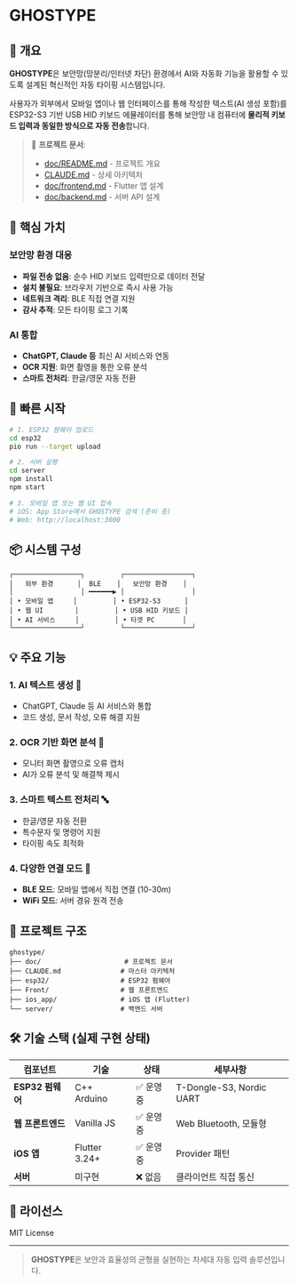 # GHOSTYPE

## 📌 개요

**GHOSTYPE**은 보안망(망분리/인터넷 차단) 환경에서 AI와 자동화 기능을 활용할 수 있도록 설계된 혁신적인 자동 타이핑 시스템입니다.

사용자가 외부에서 모바일 앱이나 웹 인터페이스를 통해 작성한 텍스트(AI 생성 포함)를 ESP32-S3 기반 USB HID 키보드 에뮬레이터를 통해 보안망 내 컴퓨터에 **물리적 키보드 입력과 동일한 방식으로 자동 전송**합니다.

> 📖 **프로젝트 문서**:
> - [doc/README.md](doc/README.md) - 프로젝트 개요
> - [CLAUDE.md](CLAUDE.md) - 상세 아키텍처
> - [doc/frontend.md](doc/frontend.md) - Flutter 앱 설계
> - [doc/backend.md](doc/backend.md) - 서버 API 설계

## 🎯 핵심 가치

### 보안망 환경 대응
- **파일 전송 없음**: 순수 HID 키보드 입력만으로 데이터 전달
- **설치 불필요**: 브라우저 기반으로 즉시 사용 가능
- **네트워크 격리**: BLE 직접 연결 지원
- **감사 추적**: 모든 타이핑 로그 기록

### AI 통합
- **ChatGPT, Claude 등** 최신 AI 서비스와 연동
- **OCR 지원**: 화면 촬영을 통한 오류 분석
- **스마트 전처리**: 한글/영문 자동 전환

## 🚀 빠른 시작

```bash
# 1. ESP32 펌웨어 업로드
cd esp32
pio run --target upload

# 2. 서버 실행
cd server
npm install
npm start

# 3. 모바일 앱 또는 웹 UI 접속
# iOS: App Store에서 GHOSTYPE 검색 (준비 중)
# Web: http://localhost:3000
```

## 📦 시스템 구성

```
┌─────────────────┐         ┌─────────────────┐
│   외부 환경      │  BLE    │   보안망 환경    │
│                 │ ━━━━━━▶ │                 │
│ • 모바일 앱     │         │ • ESP32-S3      │
│ • 웹 UI        │         │ • USB HID 키보드 │
│ • AI 서비스     │         │ • 타겟 PC       │
└─────────────────┘         └─────────────────┘
```

## 💡 주요 기능

### 1. **AI 텍스트 생성** 🤖
- ChatGPT, Claude 등 AI 서비스와 통합
- 코드 생성, 문서 작성, 오류 해결 지원

### 2. **OCR 기반 화면 분석** 📸
- 모니터 화면 촬영으로 오류 캡처
- AI가 오류 분석 및 해결책 제시

### 3. **스마트 텍스트 전처리** 🔤
- 한글/영문 자동 전환
- 특수문자 및 명령어 지원
- 타이핑 속도 최적화

### 4. **다양한 연결 모드** 📡
- **BLE 모드**: 모바일 앱에서 직접 연결 (10-30m)
- **WiFi 모드**: 서버 경유 원격 전송

## 📂 프로젝트 구조

```
ghostype/
├── doc/                     # 프로젝트 문서
├── CLAUDE.md               # 마스터 아키텍처
├── esp32/                  # ESP32 펌웨어
├── Front/                  # 웹 프론트엔드
├── ios_app/                # iOS 앱 (Flutter)
└── server/                 # 백엔드 서버
```

## 🛠 기술 스택 (실제 구현 상태)

| 컴포넌트 | 기술 | 상태 | 세부사항 |
|----------|------|------|-----------|
| **ESP32 펌웨어** | C++ Arduino | ✅ 운영중 | T-Dongle-S3, Nordic UART |
| **웹 프론트엔드** | Vanilla JS | ✅ 운영중 | Web Bluetooth, 모듈형 |
| **iOS 앱** | Flutter 3.24+ | ✅ 운영중 | Provider 패턴 |
| **서버** | 미구현 | ❌ 없음 | 클라이언트 직접 통신 |

## 📃 라이선스

MIT License

---

> **GHOSTYPE**은 보안과 효율성의 균형을 실현하는 차세대 자동 입력 솔루션입니다.